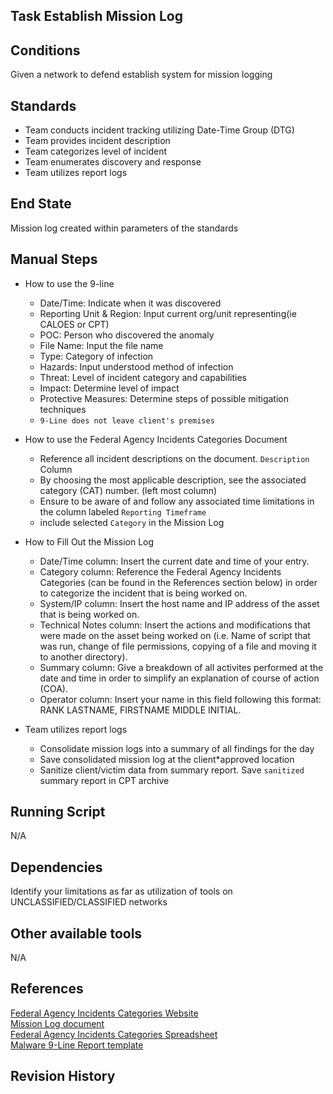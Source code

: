 ## Task Establish Mission Log  


## Conditions  
Given a network to defend establish system for mission logging  


## Standards  
* Team conducts incident tracking utilizing Date-Time Group (DTG)  
* Team provides incident description  
* Team categorizes level of incident  
* Team enumerates discovery and response  
* Team utilizes report logs  


## End State  
Mission log created within parameters of the standards  


## Manual Steps  

* How to use the 9-line  
	* Date/Time:  Indicate when it was discovered  
	* Reporting Unit & Region:  Input current org/unit representing(ie CALOES or CPT)  
	* POC: Person who discovered the anomaly   
	* File Name: Input the file name  
	* Type: Category of infection  
	* Hazards: Input understood method of infection  
	* Threat: Level of incident category and capabilities  
	* Impact: Determine level of impact  
	* Protective Measures: Determine steps of possible mitigation techniques  
	* `9-Line does not leave client's premises`  

* How to use the Federal Agency Incidents Categories Document  
	* Reference all incident descriptions on the document. `Description` Column  
	* By choosing the most applicable description, see the associated category (CAT) number. (left most column)  
	* Ensure to be aware of and follow any associated time limitations in the column labeled `Reporting Timeframe`  
	* include selected `Category` in the Mission Log  

* How to Fill Out the Mission Log  
	* Date/Time column: Insert the current date and time of your entry.  
	* Category column: Reference the Federal Agency Incidents Categories (can be found in the References section below) in order to categorize the incident that is being worked on.  
	* System/IP column: Insert the host name and IP address of the asset that is being worked on.  
	* Technical Notes column: Insert the actions and modifications that were made on the asset being worked on (i.e. Name of script that was run, change of file permissions, copying of a file and moving it to another directory).  
	* Summary column: Give a breakdown of all activites performed at the date and time in order to simplify an explanation of course of action (COA).  
	* Operator column: Insert your name in this field following this format: RANK LASTNAME, FIRSTNAME MIDDLE INITIAL.  

* Team utilizes report logs  
	* Consolidate mission logs into a summary of all findings for the day  
	* Save consolidated mission log at the client*approved location  
	* Sanitize client/victim data from summary report.  Save `sanitized` summary report in CPT archive  


## Running Script  
N/A  


## Dependencies  
Identify your limitations as far as utilization of tools on UNCLASSIFIED/CLASSIFIED networks  


## Other available tools
N/A


## References  
[Federal Agency Incidents Categories Website](https://www.us-cert.gov/government-users/reporting-requirements)  
[Mission Log document](/1.Preparation/Preparation_References/Mission_Log.xlsx)  
[Federal Agency Incidents Categories Spreadsheet](/1.Preparation/Preparation_References/Federal_Agency_Incident_Categories.xlsx)  
[Malware 9-Line Report template](/1.Preparation/Preparation_References/Malware_9Line_Report.pdf)  


## Revision History  
